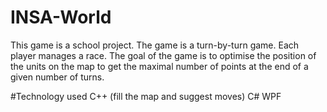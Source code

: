 # INSA-World

This game is a school project.
The game is a turn-by-turn game. Each player manages a race. The goal of the game is to optimise the position of the units on the map to get the maximal number of points at the end of a given number of turns.


#Technology used
C++ (fill the map and suggest moves)
C#
WPF
